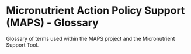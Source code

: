 # Micronutrient Action Policy Support (MAPS) - Glossary
Glossary of terms used within the MAPS project and the Micronutrient Support Tool.

